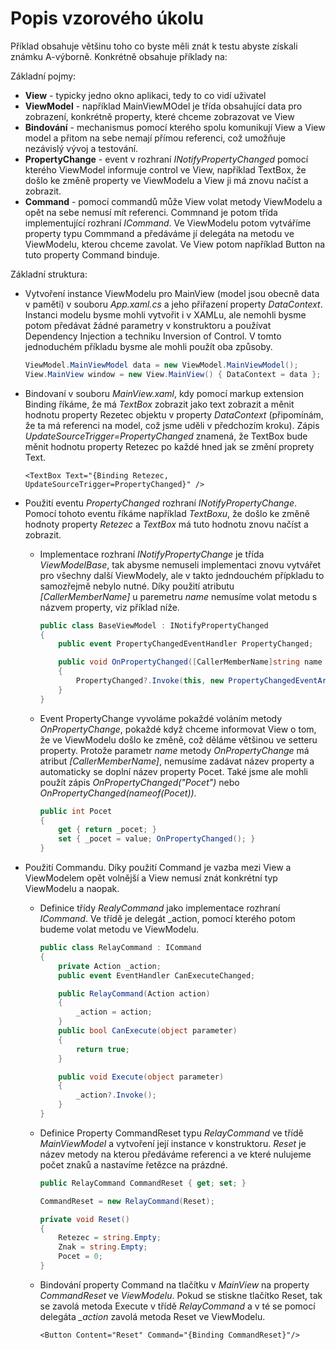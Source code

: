 ﻿# Popis vzorového úkolu

Příklad obsahuje většinu toho co byste měli znát k testu abyste získali známku A-výborně.
Konkrétně obsahuje příklady na:

Základní pojmy:

- **View** - typicky jedno okno aplikaci, tedy to co vidí uživatel
- **ViewModel** - například MainViewMOdel je třída obsahující data pro zobrazení, konkrétně property, které chceme zobrazovat ve View
- **Bindování** - mechanismus pomocí kterého spolu komunikují View a View model a přitom na sebe nemají přímou referenci, což umožňuje nezávislý vývoj a testování.
- **PropertyChange** - event v rozhraní *INotifyPropertyChanged* pomocí kterého ViewModel informuje control ve View, například TextBox, že došlo ke změně property ve ViewModelu a View ji má znovu načíst a zobrazit.
- **Command** - pomocí commandů může View volat metody ViewModelu a opět na sebe nemusí mít referenci. Commnand je potom třída implementující rozhraní *ICommand*. Ve ViewModelu potom vytváříme property typu Commmand a předáváme jí delegáta na metodu ve ViewModelu, kterou chceme zavolat. Ve View potom například Button na tuto property Command binduje.

Základní struktura:

- Vytvoření instance ViewModelu pro MainView (model jsou obecně data v paměti) v souboru *App.xaml.cs* a jeho přiřazení property *DataContext*. Instanci modelu bysme mohli vytvořit i v XAMLu, ale nemohli bysme potom předávat žádné parametry v konstruktoru a používat Dependency Injection a techniku Inversion of Control. V tomto jednoduchém příkladu bysme ale mohli použít oba způsoby.

    ```c#
    ViewModel.MainViewModel data = new ViewModel.MainViewModel();
    View.MainView window = new View.MainView() { DataContext = data };
    ```
- Bindovaní v souboru *MainView.xaml*, kdy pomocí markup extension Binding říkáme, že má *TextBox* zobrazit jako text zobrazit a měnit hodnotu property Rezetec objektu v property *DataContext* (připomínám, že ta má referenci na model, což jsme uděli v předchozím kroku). Zápis *UpdateSourceTrigger=PropertyChanged* znamená, že TextBox bude měnit hodnotu property Retezec po každé hned jak se změní proprety Text.

     ```XAML
     <TextBox Text="{Binding Retezec, UpdateSourceTrigger=PropertyChanged}" />
    ```

- Použití eventu *PropertyChanged* rozhraní *INotifyPropertyChange*. Pomocí tohoto eventu říkáme například *TextBoxu*, že došlo ke změně hodnoty property *Retezec* a *TextBox* má tuto hodnotu znovu načíst a zobrazit.
  - Implementace rozhraní *INotifyPropertyChange* je třída *ViewModelBase*, tak abysme nemuseli implementaci znovu vytvářet pro všechny další ViewModely, ale v takto jedndouchém přípkladu to samozřejmě nebylo nutné. Díky použití atributu *[CallerMemberName]* u paremetru *name* nemusíme volat metodu s názvem property, viz příklad níže.

    ```c#
    public class BaseViewModel : INotifyPropertyChanged
    {
        public event PropertyChangedEventHandler PropertyChanged;

        public void OnPropertyChanged([CallerMemberName]string name = null)
        {
            PropertyChanged?.Invoke(this, new PropertyChangedEventArgs(name));
        }
    }
    ```
  - Event PropertyChange vyvoláme pokaždé voláním metody *OnPropertyChange*, pokaždé když chceme informovat View o tom, že ve ViewModelu došlo ke změně, což děláme většinou ve setteru property. Protože parametr *name* metody *OnPropertyChange* má atribut *[CallerMemberName]*, nemusíme zadávat název property a automaticky se doplní název property Pocet. Také jsme ale mohli použít zápis *OnPropertyChanged("Pocet")* nebo *OnPropertyChanged(nameof(Pocet))*.

    ```c#
    public int Pocet
    {
        get { return _pocet; }
        set { _pocet = value; OnPropertyChanged(); }
    }
    ```

- Použití Commandu. Díky použití Command je vazba mezi View a ViewModelem opět volnější a View nemusí znát konkrétní typ ViewModelu a naopak.
  - Definice třídy *RealyCommand* jako implementace rozhraní *ICommand*. Ve třídě je delegát _action, pomocí kterého potom budeme volat metodu ve ViewModelu.
    ```c#
    public class RelayCommand : ICommand
    {
        private Action _action;
        public event EventHandler CanExecuteChanged;

        public RelayCommand(Action action)
        {
            _action = action;
        }
        public bool CanExecute(object parameter)
        {
            return true;
        }

        public void Execute(object parameter)
        {
            _action?.Invoke();
        }
    }
    ```
  - Definice Property CommandReset typu *RelayCommand* ve třídě *MainViewModel* a vytvoření její instance v konstruktoru. *Reset* je název metody na kterou předáváme referenci a ve které nulujeme počet znaků a nastavíme řetězce na prázdné.
    ```c#
    public RelayCommand CommandReset { get; set; }
    ```
    ```c#
    CommandReset = new RelayCommand(Reset);
    ```
    ```c#
    private void Reset()
    {
        Retezec = string.Empty;
        Znak = string.Empty;
        Pocet = 0;
    }
    ```
  - Bindování property Command na tlačítku v *MainView* na property *CommandReset* ve *ViewModelu*. Pokud se stiskne tlačítko Reset, tak se zavolá metoda Execute v třídě *RelayCommand* a v té se pomocí delegáta *_action* zavolá metoda Reset ve ViewModelu.
    ```XAML
    <Button Content="Reset" Command="{Binding CommandReset}"/>
    ```